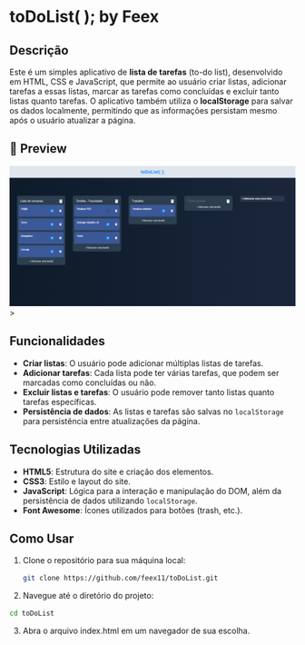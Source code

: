 # toDoList( ); by Feex

## Descrição

Este é um simples aplicativo de **lista de tarefas** (to-do list), desenvolvido em HTML, CSS e JavaScript, que permite ao usuário criar listas, adicionar tarefas a essas listas, marcar as tarefas como concluídas e excluir tanto listas quanto tarefas. O aplicativo também utiliza o **localStorage** para salvar os dados localmente, permitindo que as informações persistam mesmo após o usuário atualizar a página.

## 📸 Preview

![Preview do Projeto](toDoList.png) >

## Funcionalidades

- **Criar listas**: O usuário pode adicionar múltiplas listas de tarefas.
- **Adicionar tarefas**: Cada lista pode ter várias tarefas, que podem ser marcadas como concluídas ou não.
- **Excluir listas e tarefas**: O usuário pode remover tanto listas quanto tarefas específicas.
- **Persistência de dados**: As listas e tarefas são salvas no `localStorage` para persistência entre atualizações da página.

## Tecnologias Utilizadas

- **HTML5**: Estrutura do site e criação dos elementos.
- **CSS3**: Estilo e layout do site.
- **JavaScript**: Lógica para a interação e manipulação do DOM, além da persistência de dados utilizando `localStorage`.
- **Font Awesome**: Ícones utilizados para botões (trash, etc.).

## Como Usar

1. Clone o repositório para sua máquina local:
   ```bash
   git clone https://github.com/feex11/toDoList.git
2. Navegue até o diretório do projeto:
  ```bash
  cd toDoList
  ```
3. Abra o arquivo index.html em um navegador de sua escolha.



